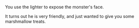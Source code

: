 You use the lighter to expose the monster's face. 

It turns out he is very friendly, and just wanted to give you some marshmallow treats. 